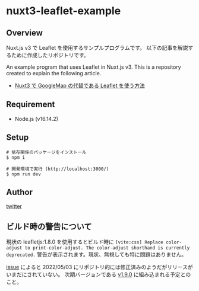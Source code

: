# nuxt3-leaflet-example

## Overview

Nuxt.js v3 で Leaflet を使用するサンプルプログラムです。
以下の記事を解説するために作成したリポジトリです。

An example program that uses Leaflet in Nuxt.js v3.
This is a repository created to explain the following article.

- [Nuxt3 で GoogleMap の代替である Leaflet を使う方法](https://std9.jp/articles/01GAWCQH4ANGP4A9ABHZB32DXH)

## Requirement

- Node.js (v16.14.2)

## Setup

```shell
# 依存関係のパッケージをインストール
$ npm i

# 開発環境で実行 (http://localhost:3000/)
$ npm run dev
```

## Author

[twitter](https://twitter.com/hikaru_firecamp)


## ビルド時の警告について

現状の leafletjs:1.8.0 を使用するとビルド時に `[vite:css] Replace color-adjust to print-color-adjust. The color-adjust shorthand is currently deprecated.` 警告が表示されます。現状、無視しても特に問題はありません。

[issue](https://github.com/Leaflet/Leaflet/issues/8210) によると 2022/05/03 にリポジトリ的には修正済みのようだがリリースがいまだにされていない。
次期バージョンである [v1.9.0](https://github.com/Leaflet/Leaflet/milestone/38) に組み込まれる予定とのこと。
